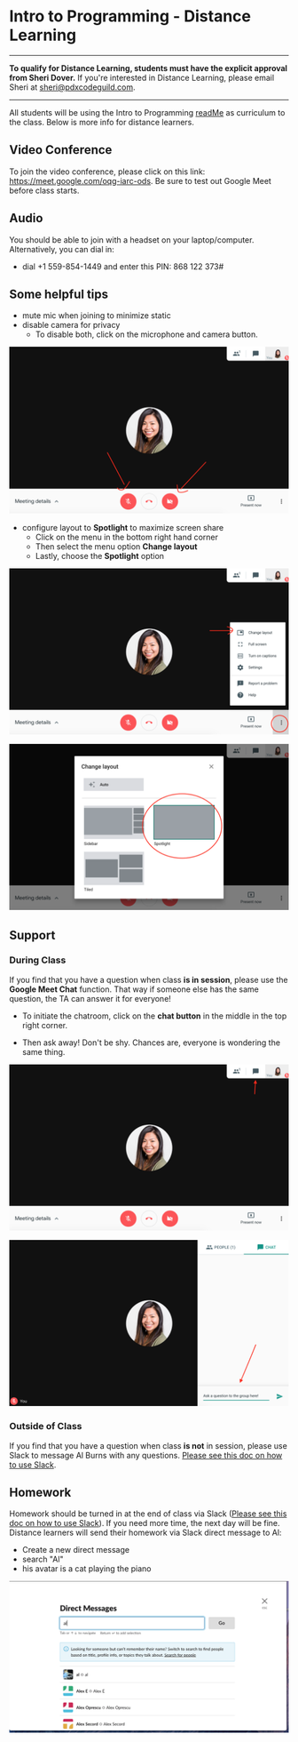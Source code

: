 # Intro to Programming - Distance Learning

****
**To qualify for Distance Learning, students must have the explicit approval from Sheri Dover.** If you're interested in Distance Learning, please email Sheri at [sheri@pdxcodeguild.com](sheri@pdxcodeguild.com).
****

All students will be using the Intro to Programming [readMe](https://github.com/PdxCodeGuild/IntroToProgramming/blob/master/readme.md) as curriculum to the class. Below is more info for distance learners.

## Video Conference

To join the video conference, please click on this link: https://meet.google.com/oqg-iarc-ods. Be sure to test out Google Meet before class starts.

## Audio
You should be able to join with a headset on your laptop/computer. Alternatively, you can dial in:
- dial +1 559-854-1449 and enter this PIN: 868 122 373#

## Some helpful tips
- mute mic when joining to minimize static
- disable camera for privacy
  - To disable both, click on the microphone and camera button.

![alt text](/resources/google-meet-mute.png)

- configure layout to **Spotlight** to maximize screen share
  - Click on the menu in the bottom right hand corner
  - Then select the menu option **Change layout**
  - Lastly, choose the **Spotlight** option

![alt text](/resources/google-meet-layout.png)

![alt text](/resources/google-meet-spotlight.png)

## Support

### During Class
If you find that you have a question when class **is in session**, please use the **Google Meet Chat** function. That way if someone else has the same question, the TA can answer it for everyone!

- To initiate the chatroom, click on the **chat button** in the middle in the top right corner.

- Then ask away! Don't be shy. Chances are, everyone is wondering the same thing.

![alt text](/resources/google-meet-chat.png)

![alt text](/resources/google-meet-chat2.png)

### Outside of Class

If you find that you have a question when class **is not** in session, please use Slack to message Al Burns with any questions. [Please see this doc on how to use Slack](https://github.com/PdxCodeGuild/IntroToProgramming/blob/master/slack.md).

## Homework

Homework should be turned in at the end of class via Slack ([Please see this doc on how to use Slack](https://github.com/PdxCodeGuild/IntroToProgramming/blob/master/slack.md)). If you need more time, the next day will be fine. Distance learners will send their homework via Slack direct message to Al:

- Create a new direct message
- search "Al"
- his avatar is a cat playing the piano

![alt text](/resources/slack-al.png)
